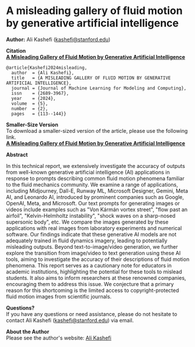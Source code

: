 # A misleading gallery of fluid motion by generative artificial intelligence

**Author:** Ali Kashefi (kashefi@stanford.edu)<br>
      
**Citation** <br>
**[A Misleading Gallery of Fluid Motion by Generative Artificial Intelligence](https://arxiv.org/abs/2405.15406)**

    @article{Kashefi2024misleading,
      author  = {Ali Kashefi},
      title   = {A MISLEADING GALLERY OF FLUID MOTION BY GENERATIVE ARTIFICIAL INTELLIGENCE},
      journal = {Journal of Machine Learning for Modeling and Computing},
      issn    = {2689-3967},
      year    = {2024},
      volume  = {5},
      number  = {2},
      pages   = {113--144}}

**Smaller-Size Version** <br>
To download a smaller-sized version of the article, please use the following link. <br>
**[A Misleading Gallery of Fluid Motion by Generative Artificial Intelligence](https://web.stanford.edu/~kashefi/papers/15.pdf)**


**Abstract** <br>

In this technical report, we extensively investigate the accuracy of outputs from well-known generative artificial intelligence (AI) applications in response to prompts describing common fluid motion phenomena familiar to the fluid mechanics community. We examine a range of applications, including Midjourney, Dall-E, Runway ML, Microsoft Designer, Gemini, Meta AI, and Leonardo AI, introduced by prominent companies such as Google, OpenAI, Meta, and Microsoft. Our text prompts for generating images or videos include examples such as "Von Kármán vortex street", "flow past an airfoil", "Kelvin-Helmholtz instability", "shock waves on a sharp-nosed supersonic body", etc. We compare the images generated by these applications with real images from laboratory experiments and numerical software. Our findings indicate that these generative AI models are not adequately trained in fluid dynamics imagery, leading to potentially misleading outputs. Beyond text-to-image/video generation, we further explore the transition from image/video to text generation using these AI tools, aiming to investigate the accuracy of their descriptions of fluid motion phenomena. This report serves as a cautionary note for educators in academic institutions, highlighting the potential for these tools to mislead students. It also aims to inform researchers at these renowned companies, encouraging them to address this issue. We conjecture that a primary reason for this shortcoming is the limited access to copyright-protected fluid motion images from scientific journals.

**Questions?** <br>
If you have any questions or need assistance, please do not hesitate to contact Ali Kashefi (kashefi@stanford.edu) via email.

**About the Author** <br>
Please see the author's website: [Ali Kashefi](https://web.stanford.edu/~kashefi/) 
